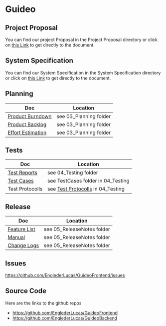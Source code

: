 # Guideo

## Project Proposal

You can find our project Proposal in the Project Proposal directory or click on <a href="./01_ProjectProposal/ProjectProposal.pdf">this Link</a> to get directly to the document.

## System Specification

You can find our System Specification in the System Specification directory or click on <a href="./02_SystemSpec/System_Specifications.pdf">this Link</a> to get directly to the document.

## Planning

| Doc | Location |
|---|---|
| [Product Burndown](./03_Planning/ProductBurndown.xlsx) | see 03_Planning folder |
| [Product Backlog](./03_Planning/ProductBacklog.xlsx) | see 03_Planning folder |
| [Effort Estimation](./03_Planning/EffortEstimation.xlsx) | see 03_Planning folder |

## Tests

| Doc | Location |
|---|---|
| [Test Reports](./04_Testing/GuideoTestReport.xlsx) | see 04_Testing folder |
| [Test Cases](https://www.notion.so/Testing-658f73e0bed94178960818aaae017264) | see TestCases folder in 04_Testing |
| Test Protocolls | see [Test Protocolls](./04_Testing/Test_Protocolls/) in 04_Testing |

## Release

| Doc | Location |
|---|---|
| [Feature List](./05_ReleaseNotes/Feature_List.pdf) | see 05_ReleaseNotes folder |
| [Manual](./05_ReleaseNotes/Manual.pdf) | see 05_ReleaseNotes folder |
| [Change Logs](./05_ReleaseNotes/Change_Log.pdf) | see 05_ReleaseNotes folder |

## Issues

https://github.com/EnglederLucas/GuideoFrontend/issues

## Source Code 

Here are the links to the github repos

* https://github.com/EnglederLucas/GuideoFrontend
* https://github.com/EnglederLucas/GuideoBackend


